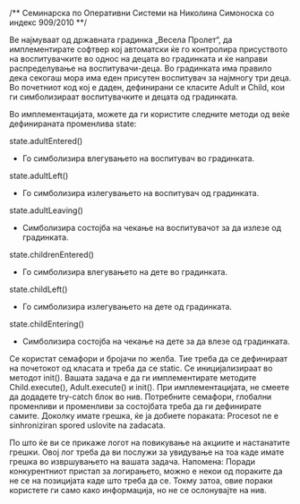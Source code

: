 /**  Семинарска по Оперативни Системи на Николина Симоноска со индекс 909/2010  **/

Ве најмуваат од  државната градинка „Весела Пролет“, да имплементирате софтвер кој автоматски ќе гo контролира присуството на воспитувачките во однос на децата во градинката и ќе направи распределување на воспитувачи-деца.
Во градинката има правило дека секогаш мора има еден присутен воспитувач за најмногу три деца.
Во почетниот код кој е даден, дефинирани се класите Adult и Child, кои ги симболизираат воспитувачките и  децата од градинката.

Во имплементацијата, можете да ги користите следните методи од веќе дефинираната променлива state:

state.adultEntered()
- Го симболизира влегувањето на воспитувач во градинката.

state.adultLeft()
- Го симболизира излегувањето на воспитувач од градинката.

state.adultLeaving()
- Симболизира состојба на чекање на воспитувачот за да излезе од градинката.

state.childrenEntered()
- Го симболизира влегувањето на дете во градинката.

state.childLeft()
- Го симболизира излегувањето на дете од градинката.

state.childEntering()
- Симболизира состојба на чекање на дете за да влезе од градинката.

Се користат семафори и бројачи по желба. Тие треба да се дефинираат на почетокот од класата и треба да се static. Се иницијализираат во методот init().
Вашата задача е да ги имплементирате методите Child.execute(),  Adult.execute() и init(). При имплементацијата, не смеете да додадете try-catch блок во нив. Потребните семафори, глобални променливи и променливи за состојбата треба да ги дефинирате самите.
Доколку имате грешка, ќе ја добиете пораката:
Procesot ne e sinhroniziran spored uslovite na zadacata.

По што ќе ви се прикаже логот на повикување на акциите и настанатите грешки. Овој лог треба да ви послужи за увидување на тоа каде имате грешка во извршувањето на вашата задача.
Напомена: Поради конкурентниот пристап за логирањето, можно е некои од пораките да не се на позицијата каде што треба да се. Токму затоа, овие пораки користете ги само како информација, но не се ослонувајте на нив.
